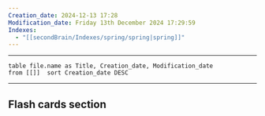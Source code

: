 ```yaml
---
Creation_date: 2024-12-13 17:28
Modification_date: Friday 13th December 2024 17:29:59
Indexes:
  - "[[secondBrain/Indexes/spring/spring|spring]]"
---
```


----



```dataview
table file.name as Title, Creation_date, Modification_date
from [[]]  sort Creation_date DESC
```























---
## Flash cards section
